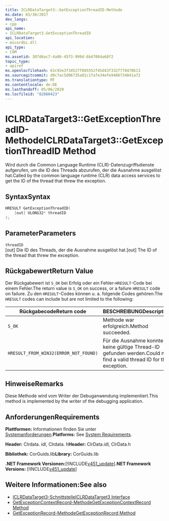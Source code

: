 ```yaml
---
title: ICLRDataTarget3::GetExceptionThreadID-Methode
ms.date: 03/30/2017
dev_langs:
- cpp
api_name:
- ICLRDataTarget3.GetExceptionThreadID
api_location:
- mscordbi.dll
api_type:
- COM
ms.assetid: 307d6ac7-4a86-45f3-999d-6b47004a68f2
topic_type:
- apiref
ms.openlocfilehash: 63c92e3f34527f895552f45d43f332f778470b13
ms.sourcegitcommit: d9c7ac5d06735a01c1fafe34efe9486734841a72
ms.translationtype: MT
ms.contentlocale: de-DE
ms.lasthandoff: 05/06/2020
ms.locfileid: "82860423"
---
```

# <a name="iclrdatatarget3getexceptionthreadid-method"></a><span data-ttu-id="63a29-102">ICLRDataTarget3::GetExceptionThreadID-Methode</span><span class="sxs-lookup"><span data-stu-id="63a29-102">ICLRDataTarget3::GetExceptionThreadID Method</span></span>
<span data-ttu-id="63a29-103">Wird durch die Common Language Runtime (CLR)-Datenzugriffsdienste aufgerufen, um die ID des Threads abzurufen, der die Ausnahme ausgelöst hat.</span><span class="sxs-lookup"><span data-stu-id="63a29-103">Called by the common language runtime (CLR) data access services to get the ID of the thread that threw the exception.</span></span>  
  
## <a name="syntax"></a><span data-ttu-id="63a29-104">Syntax</span><span class="sxs-lookup"><span data-stu-id="63a29-104">Syntax</span></span>  
  
```cpp  
HRESULT GetExceptionThreadID(  
    [out] ULONG32* threadID  
);  
```  
  
## <a name="parameters"></a><span data-ttu-id="63a29-105">Parameter</span><span class="sxs-lookup"><span data-stu-id="63a29-105">Parameters</span></span>  
 `threadID`  
 <span data-ttu-id="63a29-106">[out] Die ID des Threads, der die Ausnahme ausgelöst hat.</span><span class="sxs-lookup"><span data-stu-id="63a29-106">[out] The ID of the thread that threw the exception.</span></span>  
  
## <a name="return-value"></a><span data-ttu-id="63a29-107">Rückgabewert</span><span class="sxs-lookup"><span data-stu-id="63a29-107">Return Value</span></span>  
 <span data-ttu-id="63a29-108">Der Rückgabewert ist `S_OK` bei Erfolg oder ein Fehler-`HRESULT`-Code bei einem Fehler.</span><span class="sxs-lookup"><span data-stu-id="63a29-108">The return value is `S_OK` on success, or a failure `HRESULT` code on failure.</span></span> <span data-ttu-id="63a29-109">Zu den `HRESULT`-Codes können u. a. folgende Codes gehören:</span><span class="sxs-lookup"><span data-stu-id="63a29-109">The `HRESULT` codes can include but are not limited to the following:</span></span>  
  
|<span data-ttu-id="63a29-110">Rückgabecode</span><span class="sxs-lookup"><span data-stu-id="63a29-110">Return code</span></span>|<span data-ttu-id="63a29-111">BESCHREIBUNG</span><span class="sxs-lookup"><span data-stu-id="63a29-111">Description</span></span>|  
|-----------------|-----------------|  
|`S_OK`|<span data-ttu-id="63a29-112">Methode war erfolgreich.</span><span class="sxs-lookup"><span data-stu-id="63a29-112">Method succeeded.</span></span>|  
|`HRESULT_FROM_WIN32(ERROR_NOT_FOUND)`|<span data-ttu-id="63a29-113">Für die Ausnahme konnte keine gültige Thread-ID gefunden werden.</span><span class="sxs-lookup"><span data-stu-id="63a29-113">Could not find a valid thread ID for the exception.</span></span>|  
  
## <a name="remarks"></a><span data-ttu-id="63a29-114">Hinweise</span><span class="sxs-lookup"><span data-stu-id="63a29-114">Remarks</span></span>  
 <span data-ttu-id="63a29-115">Diese Methode wird vom Writer der Debuganwendung implementiert.</span><span class="sxs-lookup"><span data-stu-id="63a29-115">This method is implemented by the writer of the debugging application.</span></span>  
  
## <a name="requirements"></a><span data-ttu-id="63a29-116">Anforderungen</span><span class="sxs-lookup"><span data-stu-id="63a29-116">Requirements</span></span>  
 <span data-ttu-id="63a29-117">**Plattformen:** Informationen finden Sie unter [Systemanforderungen](../../get-started/system-requirements.md).</span><span class="sxs-lookup"><span data-stu-id="63a29-117">**Platforms:** See [System Requirements](../../get-started/system-requirements.md).</span></span>  
  
 <span data-ttu-id="63a29-118">**Header:** Clrdata. idl, Clrdata. h</span><span class="sxs-lookup"><span data-stu-id="63a29-118">**Header:** ClrData.idl, ClrData.h</span></span>  
  
 <span data-ttu-id="63a29-119">**Bibliothek:** CorGuids.lib</span><span class="sxs-lookup"><span data-stu-id="63a29-119">**Library:** CorGuids.lib</span></span>  
  
 <span data-ttu-id="63a29-120">**.NET Framework Versionen:**[!INCLUDE[v451_update](../../../../includes/net-current-v451-nov-plus.md)]</span><span class="sxs-lookup"><span data-stu-id="63a29-120">**.NET Framework Versions:** [!INCLUDE[v451_update](../../../../includes/net-current-v451-nov-plus.md)]</span></span>  
  
## <a name="see-also"></a><span data-ttu-id="63a29-121">Weitere Informationen:</span><span class="sxs-lookup"><span data-stu-id="63a29-121">See also</span></span>

- [<span data-ttu-id="63a29-122">ICLRDataTarget3-Schnittstelle</span><span class="sxs-lookup"><span data-stu-id="63a29-122">ICLRDataTarget3 Interface</span></span>](iclrdatatarget3-interface.md)
- [<span data-ttu-id="63a29-123">GetExceptionContextRecord-Methode</span><span class="sxs-lookup"><span data-stu-id="63a29-123">GetExceptionContextRecord Method</span></span>](iclrdatatarget3-getexceptioncontextrecord-method.md)
- [<span data-ttu-id="63a29-124">GetExceptionRecord-Methode</span><span class="sxs-lookup"><span data-stu-id="63a29-124">GetExceptionRecord Method</span></span>](iclrdatatarget3-getexceptionrecord-method.md)
